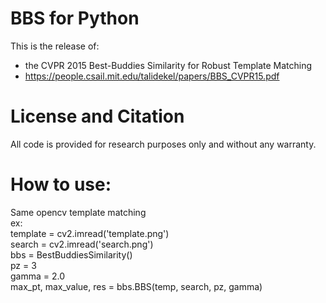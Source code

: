 BBS for Python 
==================

This is the release of:
 - the CVPR 2015 Best-Buddies Similarity for Robust Template Matching
 - https://people.csail.mit.edu/talidekel/papers/BBS_CVPR15.pdf

License and Citation
====================

All code is provided for research purposes only and without any warranty. 

How to use:
==================
Same opencv template matching  
 ex:  
    template = cv2.imread('template.png')  
    search = cv2.imread('search.png')  
    bbs = BestBuddiesSimilarity()  
    pz = 3  
    gamma = 2.0  
    max_pt, max_value, res = bbs.BBS(temp, search, pz, gamma)  

 
